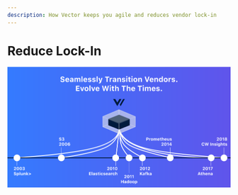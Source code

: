```yaml
---
description: How Vector keeps you agile and reduces vendor lock-in
---
```


# Reduce Lock-In

![](../.gitbook/assets/lock-in.svg)



